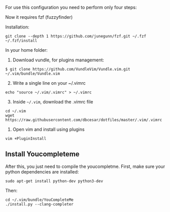 For use this configuration you need to perform only four steps:

Now it requires fzf (fuzzyfinder)

Installation: 
```
git clone --depth 1 https://github.com/junegunn/fzf.git ~/.fzf
~/.fzf/install
```

In your home folder:

1. Download vundle, for plugins management:
```
$ git clone https://github.com/VundleVim/Vundle.vim.git ~/.vim/bundle/Vundle.vim
```
2. Write a single line on your ~/.vimrc
```
echo "source ~/.vim/.vimrc" > ~/.vimrc
```
3. Inside `~/.vim`, download the .vimrc file
```
cd ~/.vim
wget https://raw.githubusercontent.com/dbcesar/dotfiles/master/.vim/.vimrc
```
1. Open vim and install using plugins
```
vim +PluginInstall
```

## Install Youcompleteme
After this, you just need to compile the youcompletme. First, make sure your python dependencies are installed:
```
sudo apt-get install python-dev python3-dev
```
Then:
```
cd ~/.vim/bundle/YouCompleteMe
./install.py --clang-completer
```
